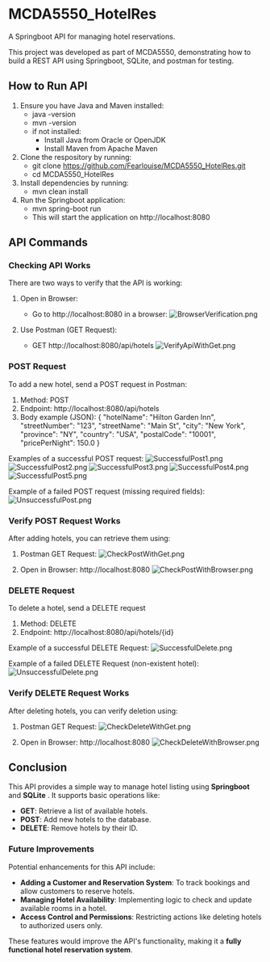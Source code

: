 # MCDA5550_HotelRes
A Springboot API for managing hotel reservations.

This project was developed as part of MCDA5550, 
demonstrating how to build a REST API using Springboot, 
SQLite, and postman for testing.

## How to Run API
1. Ensure you have Java and Maven installed:
   - java -version
   - mvn -version
   - if not installed:
     - Install Java from Oracle or OpenJDK
     - Install Maven from Apache Maven
2. Clone the respository by running:
    - git clone <https://github.com/Fearlouise/MCDA5550_HotelRes.git>
    - cd MCDA5550_HotelRes
3. Install dependencies by running: 
   - mvn clean install
4. Run the Springboot application: 
   - mvn spring-boot run
   - This will start the application on http://localhost:8080

## API Commands
### Checking API Works
There are two ways to verify that the API is working:

1. Open in Browser:
    - Go to http://localhost:8080 in a browser:
    ![BrowserVerification.png](screenshots/BrowserVerification.png)  


2. Use Postman (GET Request):
   - GET http://localhost:8080/api/hotels
   ![VerifyApiWithGet.png](screenshots/VerifyApiWithGet.png)

### **POST** Request
To add a new hotel, send a POST request in Postman:

1. Method: POST
2. Endpoint: http://localhost:8080/api/hotels
3. Body example (JSON):
   {
   "hotelName": "Hilton Garden Inn",
   "streetNumber": "123",
   "streetName": "Main St",
   "city": "New York",
   "province": "NY",
   "country": "USA",
   "postalCode": "10001",
   "pricePerNight": 150.0
   }

Examples of a successful POST request:
![SuccessfulPost1.png](screenshots/SuccessfulPost1.png)
![SuccessfulPost2.png](screenshots/SuccessfulPost2.png)
![SuccessfulPost3.png](screenshots/SuccessfulPost3.png)
![SuccessfulPost4.png](screenshots/SuccessfulPost4.png)
![SuccessfulPost5.png](screenshots/SuccessfulPost5.png)


Example of a failed POST request (missing required fields):
![UnsuccessfulPost.png](screenshots/UnsuccessfulPost.png)

### Verify **POST** Request Works
After adding hotels, you can retrieve them using:

1. Postman GET Request:
![CheckPostWithGet.png](screenshots/CheckPostWithGet.png)


2. Open in Browser: http://localhost:8080
![CheckPostWithBrowser.png](screenshots/CheckPostWithBrowser.png)

### **DELETE** Request
To delete a hotel, send a DELETE request

1. Method: DELETE
2. Endpoint: http://localhost:8080/api/hotels/{id}

Example of a successful DELETE Request:
![SuccessfulDelete.png](screenshots/SuccessfulDelete.png)


Example of a failed DELETE Request (non-existent hotel):
![UnsuccessfulDelete.png](screenshots/UnsuccessfulDelete.png)

### Verify **DELETE** Request Works
After deleting hotels, you can verify deletion using:

1. Postman GET Request:
   ![CheckDeleteWithGet.png](screenshots/CheckDeleteWithGet.png)


2. Open in Browser: http://localhost:8080
   ![CheckDeleteWithBrowser.png](screenshots/CheckDeleteWithBrowser.png)
    
## Conclusion
This API provides a simple way to manage hotel listing using **Springboot** and **SQLite** .
It supports basic operations like:
- **GET**: Retrieve a list of available hotels.
- **POST**: Add new hotels to the database.
- **DELETE**: Remove hotels by their ID.

### Future Improvements
Potential enhancements for this API include:
- **Adding a Customer and Reservation System**: To track bookings and allow customers to reserve hotels.
- **Managing Hotel Availability**: Implementing logic to check and update available rooms in a hotel.
- **Access Control and Permissions**: Restricting actions like deleting hotels to authorized users only.

These features would improve the API's functionality, making it a **fully functional hotel reservation system**.

